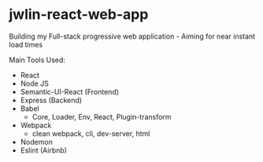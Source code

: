 # jwlin-react-web-app
Building my Full-stack progressive web application - Aiming for near instant load times

Main Tools Used:
- React
- Node JS
- Semantic-UI-React (Frontend)
- Express (Backend)
- Babel
  - Core, Loader, Env, React, Plugin-transform
- Webpack
  - clean webpack, cli, dev-server, html
- Nodemon
- Eslint (Airbnb)
